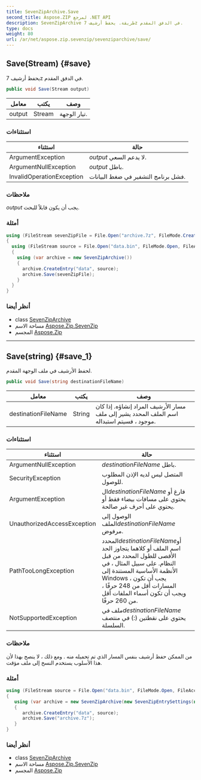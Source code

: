 ```yaml
---
title: SevenZipArchive.Save
second_title: Aspose.ZIP لمرجع .NET API
description: SevenZipArchive طريقة. يحفظ أرشيف 7z في الدفق المقدم.
type: docs
weight: 80
url: /ar/net/aspose.zip.sevenzip/sevenziparchive/save/
---
```

## Save(Stream) {#save}

يحفظ أرشيف 7z في الدفق المقدم.

```csharp
public void Save(Stream output)
```

| معامل | يكتب | وصف |
| --- | --- | --- |
| output | Stream | تيار الوجهة. |

### استثناءات

| استثناء | حالة |
| --- | --- |
| ArgumentException | *output* لا يدعم السعي. |
| ArgumentNullException | *output* باطل. |
| InvalidOperationException | فشل برنامج التشفير في ضغط البيانات. |

### ملاحظات

*output* يجب أن يكون قابلاً للبحث.

### أمثلة

```csharp
using (FileStream sevenZipFile = File.Open("archive.7z", FileMode.Create))
{
  using (FileStream source = File.Open("data.bin", FileMode.Open, FileAccess.Read))
  {
    using (var archive = new SevenZipArchive())
    {
      archive.CreateEntry("data", source);
      archive.Save(sevenZipFile);
    }
  }
}
```

### أنظر أيضا

* class [SevenZipArchive](../)
* مساحة الاسم [Aspose.Zip.SevenZip](../../sevenziparchive/)
* المجسم [Aspose.Zip](../../../)

---

## Save(string) {#save_1}

لحفظ الأرشيف في ملف الوجهة المقدم.

```csharp
public void Save(string destinationFileName)
```

| معامل | يكتب | وصف |
| --- | --- | --- |
| destinationFileName | String | مسار الأرشيف المراد إنشاؤه. إذا كان اسم الملف المحدد يشير إلى ملف موجود ، فسيتم استبداله. |

### استثناءات

| استثناء | حالة |
| --- | --- |
| ArgumentNullException | *destinationFileName* باطل. |
| SecurityException | المتصل ليس لديه الإذن المطلوب للوصول. |
| ArgumentException | ال*destinationFileName* فارغ أو يحتوي على مسافات بيضاء فقط أو يحتوي على أحرف غير صالحة. |
| UnauthorizedAccessException | الوصول إلى الملف*destinationFileName* مرفوض. |
| PathTooLongException | المحدد*destinationFileName*أو اسم الملف أو كلاهما يتجاوز الحد الأقصى للطول المحدد من قبل النظام. على سبيل المثال ، في الأنظمة الأساسية المستندة إلى Windows ، يجب أن تكون المسارات أقل من 248 حرفًا ، ويجب أن تكون أسماء الملفات أقل من 260 حرفًا. |
| NotSupportedException | ملف في*destinationFileName* يحتوي على نقطتين (:) في منتصف السلسلة. |

### ملاحظات

من الممكن حفظ أرشيف بنفس المسار الذي تم تحميله منه . ومع ذلك ، لا ينصح بهذا لأن هذا الأسلوب يستخدم النسخ إلى ملف مؤقت.

### أمثلة

```csharp
using (FileStream source = File.Open("data.bin", FileMode.Open, FileAccess.Read))
{
   using (var archive = new SevenZipArchive(new SevenZipEntrySettings(new SevenZipLZMACompressionSettings())))
   {
      archive.CreateEntry("data", source);
      archive.Save("archive.7z");
   }
}
```

### أنظر أيضا

* class [SevenZipArchive](../)
* مساحة الاسم [Aspose.Zip.SevenZip](../../sevenziparchive/)
* المجسم [Aspose.Zip](../../../)


